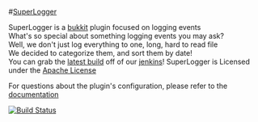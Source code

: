 #[SuperLogger](https://dev.bukkit.org/)

SuperLogger is a [bukkit](http://bukkit.org/) plugin focused on logging events  
What's so special about something logging events you may ask?  
Well, we don't just log everything to one, long, hard to read file  
We decided to categorize them, and sort them by date!  
You can grab the [latest build](https://ci.notoriousdev.com/job/SuperLogger/lastSuccessfulBuild/) off of our [jenkins](http://ci.notoriousdev.com/job/SuperLogger/)!
SuperLogger is Licensed under the [Apache License](https://github.com/zack6849/SuperLogger/blob/master/LICENSE)

For questions about the plugin's configuration, please refer to the [documentation](https://github.com/zack6849/SuperLogger/wiki)

[![Build Status](https://ci.notoriousdev.com/job/SuperLogger/badge/icon)](https://ci.notoriousdev.com/job/SuperLogger/)
